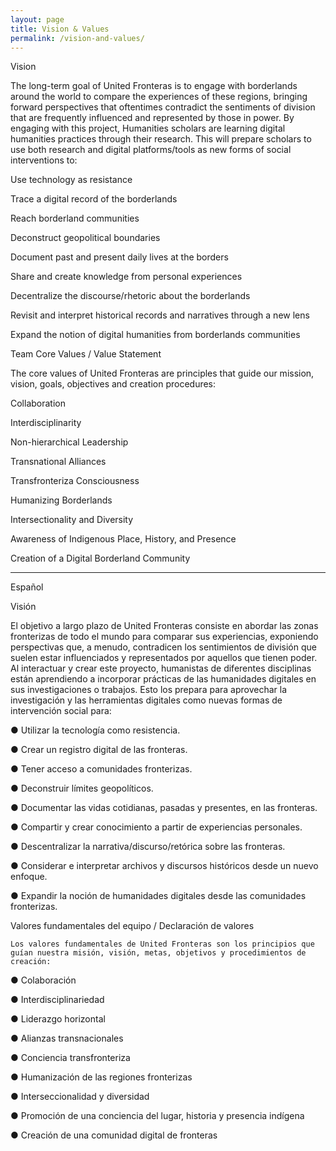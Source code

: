 ```yaml
---
layout: page
title: Vision & Values
permalink: /vision-and-values/
---
```


Vision

The long-term goal of United Fronteras is to engage with borderlands around the world to compare the experiences of these regions, bringing forward perspectives that oftentimes contradict the sentiments of division that are frequently influenced and represented by those in power. By engaging with this project, Humanities scholars are learning digital humanities practices through their research. This will prepare scholars to use both research and digital platforms/tools as new forms of social interventions to:

Use technology as resistance

Trace a digital record of the borderlands

Reach borderland communities

Deconstruct geopolitical boundaries

Document past and present daily lives at the borders

Share and create knowledge from personal experiences

Decentralize the discourse/rhetoric about the borderlands

Revisit and interpret historical records and narratives through a new lens

Expand the notion of digital humanities from borderlands communities



Team Core Values / Value Statement

The core values of  United Fronteras are principles that guide our mission, vision, goals, objectives and creation procedures:

Collaboration

Interdisciplinarity

Non-hierarchical Leadership

Transnational Alliances

Transfronteriza Consciousness

Humanizing Borderlands

Intersectionality and Diversity

Awareness of Indigenous Place, History, and Presence

Creation of a Digital Borderland Community


------------------------------------------------------------------------------------------------

Español

Visión

El objetivo a largo plazo de United Fronteras consiste en abordar las zonas fronterizas de todo el mundo para comparar sus experiencias, exponiendo perspectivas que, a menudo, contradicen los sentimientos de división que suelen estar influenciados y representados por aquellos que tienen poder. Al interactuar y crear este proyecto, humanistas de diferentes disciplinas están aprendiendo a incorporar prácticas de las humanidades digitales en sus investigaciones o trabajos. Esto los prepara para aprovechar la investigación y las herramientas digitales como nuevas formas de intervención social para:

●  Utilizar la tecnología como resistencia.

●  Crear un registro digital de las fronteras.

●  Tener acceso a comunidades fronterizas.

●  Deconstruir límites geopolíticos.

●  Documentar las vidas cotidianas, pasadas y presentes, en las fronteras.

●  Compartir y crear conocimiento a partir de experiencias personales.

●  Descentralizar la narrativa/discurso/retórica sobre las fronteras.

●  Considerar e interpretar archivos y discursos históricos desde un nuevo enfoque.

●  Expandir la noción de humanidades digitales desde las comunidades fronterizas.



Valores fundamentales del equipo / Declaración de valores

	Los valores fundamentales de United Fronteras son los principios que guían nuestra misión, visión, metas, objetivos y procedimientos de creación:

●  Colaboración

●  Interdisciplinariedad

●  Liderazgo horizontal

●  Alianzas transnacionales

● Conciencia transfronteriza

●  Humanización de las regiones fronterizas

●  Interseccionalidad y diversidad

●  Promoción de una conciencia del lugar, historia y presencia indígena

●  Creación de una comunidad digital de fronteras

